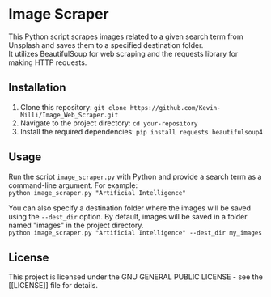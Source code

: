 # Image Scraper
This Python script scrapes images related to a given search term from Unsplash and saves them to a specified destination folder.<br> 
It utilizes BeautifulSoup for web scraping and the requests library for making HTTP requests.

## Installation
1. Clone this repository: `git clone https://github.com/Kevin-Milli/Image_Web_Scraper.git`
2. Navigate to the project directory: `cd your-repository`
3. Install the required dependencies: `pip install requests beautifulsoup4`

## Usage
Run the script `image_scraper.py` with Python and provide a search term as a command-line argument. For example:<br>
`python image_scraper.py "Artificial Intelligence"`

You can also specify a destination folder where the images will be saved using the `--dest_dir` option. By default, images will be saved in a folder named "images" in the project directory.<br>
`python image_scraper.py "Artificial Intelligence" --dest_dir my_images`

## License
This project is licensed under the GNU GENERAL PUBLIC LICENSE - see the [[LICENSE]] file for details.
